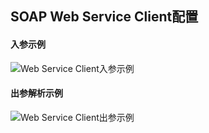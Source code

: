 ## SOAP Web Service Client配置

#### 入参示例

![Web Service Client入参示例](/docs-note-rhapsody/assets/images/image-20211117110811355.png)

#### 出参解析示例

![Web Service Client出参示例](/docs-note-rhapsody/assets/images/image-20211117110923808.png)

